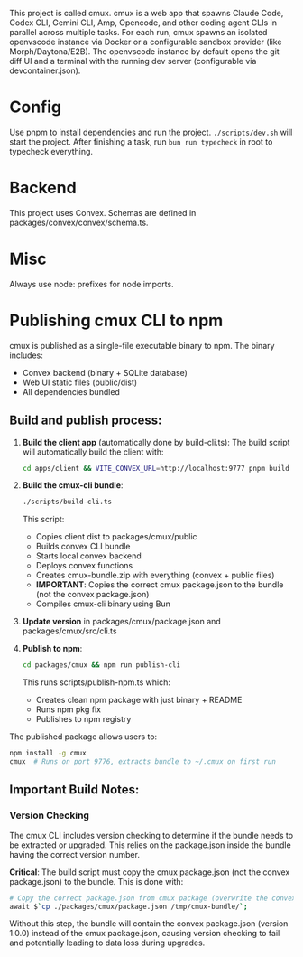 This project is called cmux. cmux is a web app that spawns Claude Code, Codex CLI, Gemini CLI, Amp, Opencode, and other coding agent CLIs in parallel across multiple tasks. For each run, cmux spawns an isolated openvscode instance via Docker or a configurable sandbox provider (like Morph/Daytona/E2B). The openvscode instance by default opens the git diff UI and a terminal with the running dev server (configurable via devcontainer.json).

# Config

Use pnpm to install dependencies and run the project.
`./scripts/dev.sh` will start the project.
After finishing a task, run `bun run typecheck` in root to typecheck everything.

# Backend

This project uses Convex.
Schemas are defined in packages/convex/convex/schema.ts.

# Misc

Always use node: prefixes for node imports.

# Publishing cmux CLI to npm

cmux is published as a single-file executable binary to npm. The binary includes:
- Convex backend (binary + SQLite database)
- Web UI static files (public/dist)
- All dependencies bundled

## Build and publish process:

1. **Build the client app** (automatically done by build-cli.ts):
   The build script will automatically build the client with:
   ```bash
   cd apps/client && VITE_CONVEX_URL=http://localhost:9777 pnpm build
   ```

2. **Build the cmux-cli bundle**:
   ```bash
   ./scripts/build-cli.ts
   ```
   This script:
   - Copies client dist to packages/cmux/public
   - Builds convex CLI bundle
   - Starts local convex backend
   - Deploys convex functions
   - Creates cmux-bundle.zip with everything (convex + public files)
   - **IMPORTANT**: Copies the correct cmux package.json to the bundle (not the convex package.json)
   - Compiles cmux-cli binary using Bun

3. **Update version** in packages/cmux/package.json and packages/cmux/src/cli.ts

4. **Publish to npm**:
   ```bash
   cd packages/cmux && npm run publish-cli
   ```
   This runs scripts/publish-npm.ts which:
   - Creates clean npm package with just binary + README
   - Runs npm pkg fix
   - Publishes to npm registry

The published package allows users to:
```bash
npm install -g cmux
cmux  # Runs on port 9776, extracts bundle to ~/.cmux on first run
```

## Important Build Notes:

### Version Checking
The cmux CLI includes version checking to determine if the bundle needs to be extracted or upgraded. This relies on the package.json inside the bundle having the correct version number.

**Critical**: The build script must copy the cmux package.json (not the convex package.json) to the bundle. This is done with:
```bash
# Copy the correct package.json from cmux package (overwrite the convex one)
await $`cp ./packages/cmux/package.json /tmp/cmux-bundle/`;
```

Without this step, the bundle will contain the convex package.json (version 1.0.0) instead of the cmux package.json, causing version checking to fail and potentially leading to data loss during upgrades.
